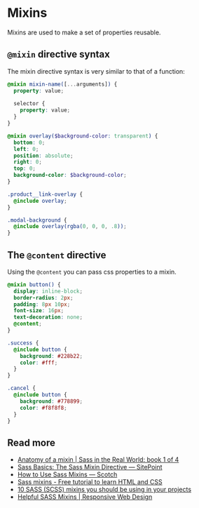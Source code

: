 # Mixins

Mixins are used to make a set of properties reusable.

## `@mixin` directive syntax
The mixin directive syntax is very similar to that of a function:

```scss
@mixin mixin-name([...arguments]) {
  property: value;
  
  selector {
    property: value;
  }
}
```

```scss
@mixin overlay($background-color: transparent) {
  bottom: 0;
  left: 0;
  position: absolute;
  right: 0;
  top: 0;
  background-color: $background-color;
}

.product__link-overlay {
  @include overlay;
}

.modal-background {
  @include overlay(rgba(0, 0, 0, .8));
}
```

## The `@content` directive

Using the `@content` you can pass css properties to a mixin.

```scss
@mixin button() {
  display: inline-block;
  border-radius: 2px;
  padding: 8px 10px;
  font-size: 16px;
  text-decoration: none;
  @content;
}

.success {
  @include button {
    background: #228b22;
    color: #fff;
  }
}

.cancel {
  @include button {
    background: #778899;
    color: #f8f8f8;
  }
}
```

## Read more

- [Anatomy of a mixin | Sass in the Real World: book 1 of 4](https://anotheruiguy.gitbooks.io/sassintherealworld_book-i/handy-tools/anatomy-of-a-mixin.html)
- [Sass Basics: The Sass Mixin Directive — SitePoint](https://www.sitepoint.com/sass-basics-the-mixin-directive/)
- [How to Use Sass Mixins ― Scotch](https://scotch.io/tutorials/how-to-use-sass-mixins)
- [Sass mixins - Free tutorial to learn HTML and CSS](https://marksheet.io/sass-mixins.html)
- [10 SASS (SCSS) mixins you should be using in your projects](https://engageinteractive.co.uk/index.php/blog/top-10-scss-mixins)
- [Helpful SASS Mixins | Responsive Web Design](https://responsivedesign.is/articles/helpful-sass-mixins/)